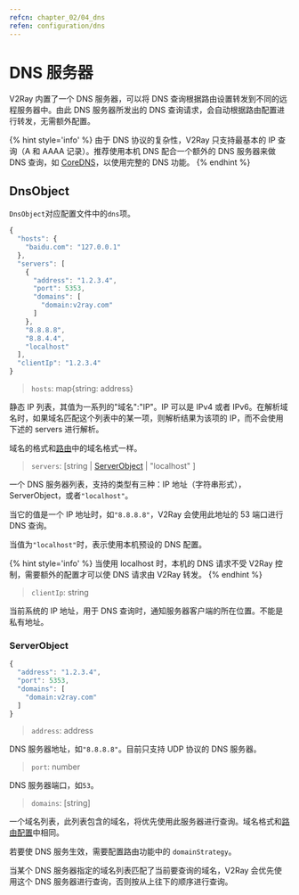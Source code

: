 ```yaml
---
refcn: chapter_02/04_dns
refen: configuration/dns
---
```


# DNS 服务器

V2Ray 内置了一个 DNS 服务器，可以将 DNS 查询根据路由设置转发到不同的远程服务器中。由此 DNS 服务器所发出的 DNS 查询请求，会自动根据路由配置进行转发，无需额外配置。

{% hint style='info' %}
由于 DNS 协议的复杂性，V2Ray 只支持最基本的 IP 查询（A 和 AAAA 记录）。推荐使用本机 DNS 配合一个额外的 DNS 服务器来做 DNS 查询，如 [CoreDNS](https://coredns.io/)，以使用完整的 DNS 功能。
{% endhint %}

## DnsObject

`DnsObject`对应配置文件中的`dns`项。

```javascript
{
  "hosts": {
    "baidu.com": "127.0.0.1"
  },
  "servers": [
    {
      "address": "1.2.3.4",
      "port": 5353,
      "domains": [
        "domain:v2ray.com"
      ]
    },
    "8.8.8.8",
    "8.8.4.4",
    "localhost"
  ],
  "clientIp": "1.2.3.4"
}
```

> `hosts`: map{string: address}

静态 IP 列表，其值为一系列的"域名":"IP"。IP 可以是 IPv4 或者 IPv6。在解析域名时，如果域名匹配这个列表中的某一项，则解析结果为该项的 IP，而不会使用下述的 servers 进行解析。

域名的格式和[路由](03_routing.md#ruleobject)中的域名格式一样。

> `servers`: \[string | [ServerObject](#serverobject) | "localhost" \]

一个 DNS 服务器列表，支持的类型有三种：IP 地址（字符串形式），ServerObject，或者`"localhost"`。

当它的值是一个 IP 地址时，如`"8.8.8.8"`，V2Ray 会使用此地址的 53 端口进行 DNS 查询。

当值为`"localhost"`时，表示使用本机预设的 DNS 配置。

{% hint style='info' %}
当使用 localhost 时，本机的 DNS 请求不受 V2Ray 控制，需要额外的配置才可以使 DNS 请求由 V2Ray 转发。
{% endhint %}

> `clientIp`: string

当前系统的 IP 地址，用于 DNS 查询时，通知服务器客户端的所在位置。不能是私有地址。

### ServerObject

```javascript
{
  "address": "1.2.3.4",
  "port": 5353,
  "domains": [
    "domain:v2ray.com"
  ]
}
```

> `address`: address

DNS 服务器地址，如`"8.8.8.8"`。目前只支持 UDP 协议的 DNS 服务器。

> `port`: number

DNS 服务器端口，如`53`。

> `domains`: \[string\]

一个域名列表，此列表包含的域名，将优先使用此服务器进行查询。域名格式和[路由配置](03_routing.md)中相同。

若要使 DNS 服务生效，需要配置路由功能中的 `domainStrategy`。

当某个 DNS 服务器指定的域名列表匹配了当前要查询的域名，V2Ray 会优先使用这个 DNS 服务器进行查询，否则按从上往下的顺序进行查询。
